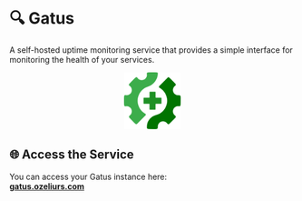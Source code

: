 # 🔍 Gatus

A self-hosted uptime monitoring service that provides a simple interface for monitoring the health of your services.

<div align="center">
  <img src="https://raw.githubusercontent.com/TwiN/gatus/master/web/static/logo-512x512.png" alt="Gatus Logo" width="100">
</div>

## 🌐 Access the Service

You can access your Gatus instance here:  
**[gatus.ozeliurs.com](https://gatus.ozeliurs.com)**